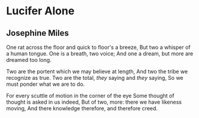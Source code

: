 # Lucifer Alone
## Josephine Miles
One rat across the floor and quick to floor's a breeze,
But two a whisper of a human tongue.
One is a breath, two voice;
And one a dream, but more are dreamed too long.

Two are the portent which we may believe at length,
And two the tribe we recognize as true.
Two are the total, _they_ saying and _they_ saying,
So we must ponder what we are to do.

For every scuttle of motion in the corner of the eye
Some thought of thought is asked in us indeed,
But of two, more: there we have likeness moving,
And there knowledge therefore, and therefore creed.